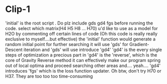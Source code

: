 # Clip-1
'initial' is the root script . Do plz include gds gd4 fgs before running the code.
select which matrix(H4 H5 H8 ... H70) u'd like to use as a model for H2O by commenting off certain lines of code
(Oh this code is really really exclusive to myself....but effective)
the 'initial' function would generate a random initial point for further searching 
it will use 'gds' for Gradient-Descent iteration
and 'gds' will use introduce 'gd4' 
'gd4' is the every single steps of optimization
a precious part in 'gd4' is the 'reverse', which is the core of Gravity Reverse method
it can effectively make our program spring out of local optima and proceed searching other areas
and....
yeah.... 'gd4' introduces 'fgs' which is the loss function updater.
Oh btw, don't try H70 or H37. They are too too too time-consuming
